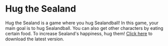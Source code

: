# Hug the Sealand
Hug the Sealand is a game where you hug Sealandball!
In this game, your main goal is to hug Sealandball. 
You can also get other characters by eating certain food.
To increase Sealand's happiness, hug them!
[Click here](https://github.com/MacOS-9/hug-the-sealand/releases/tag/latest) to download the latest version.